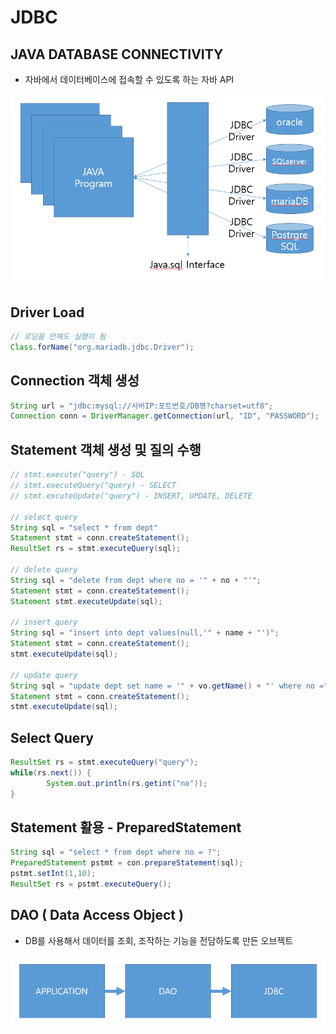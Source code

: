 # JDBC

## **JAVA DATABASE CONNECTIVITY**

- 자바에서 데이터베이스에 접속할 수 있도록 하는 자바 API

![](img/Untitled.png)

## Driver Load

```java
// 로딩을 안해도 실행이 됨
Class.forName("org.mariadb.jdbc.Driver");
```

## Connection 객체 생성

```java
String url = "jdbc:mysql://서버IP:포트번호/DB명?charset=utf8";
Connection conn = DriverManager.getConnection(url, "ID", "PASSWORD");
```

## Statement 객체 생성 및 질의 수행

```java
// stmt.execute("query") - SQL
// stmt.executeQuery("query) - SELECT
// stmt.excuteUpdate("query") - INSERT, UPDATE, DELETE

// select query
String sql = "select * from dept"
Statement stmt = conn.createStatement();
ResultSet rs = stmt.executeQuery(sql);

// delete query
String sql = "delete from dept where no = '" + no + "'";
Statement stmt = conn.createStatement();
Statement stmt.executeUpdate(sql);

// insert query
String sql = "insert into dept values(null,'" + name + "')";
Statement stmt = conn.createStatement();
stmt.executeUpdate(sql);

// update query
String sql = "update dept set name = '" + vo.getName() + "' where no =" + vo.getNo();
Statement stmt = conn.createStatement();
stmt.executeUpdate(sql);
```

## Select Query

```java
ResultSet rs = stmt.executeQuery("query");
while(rs.next()) {
		System.out.println(rs.getint("no"));
}
```

## Statement 활용 - PreparedStatement

```java
String sql = "select * from dept where no = ?";
PreparedStatement pstmt = con.prepareStatement(sql);
pstmt.setInt(1,10);
ResultSet rs = pstmt.executeQuery();
```

## DAO ( Data Access Object )

- DB를 사용해서 데이터를 조회, 조작하는 기능을 전담하도록 만든 오브젝트

![](img/Untitled%201.png)